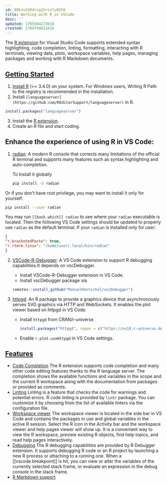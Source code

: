```yaml
---
id: 88kzv3d84rvg1hrszlv65h8
title: Working with R in VSCode
desc: ''
updated: 1705564273618
created: 1704749811616
---
```


The [R extension](https://marketplace.visualstudio.com/items?itemName=REditorSupport.r)
for Visual Studio Code supports extended syntax highlighting, code completion, linting,
formatting, interacting with R terminals, viewing data, plots, workspace variables, help
pages, managing packages and working with R Markdown documents.

## [Getting Started](https://github.com/REditorSupport/vscode-R#getting-started)

1. [Install R](https://cloud.r-project.org/) (>= 3.4.0) on your system. For Windows users,
   Writing R Path to the registry is recommended in the installation.
2. Install `[languageserver](https://github.com/REditorSupport/languageserver)` in R.

```R
install.packages("languageserver")
```

3. Install the [R extension](https://marketplace.visualstudio.com/items?itemName=REditorSupport.r).
4. Create an R file and start coding.

## Enhance the experience of using R in VS Code:

1. [radian](https://github.com/randy3k/radian): A modern R console that corrects many
   limitations of the official R terminal and supports many features such as syntax
   highlighting and auto-completion.

   To Install it globally

   ```bash
   pip install -U radian
   ```

  Or if you don't have root privilege, you may want to install it only for yourself:

   ```bash
   pip install --user radian
   ```

   You may run `[[bash.which]] radian` to see where your `radian` executable is located.
   Then the following VS Code settings should be updated to properly use `radian` as the
   default terminal. If your `radian` is installed only for user:

   ```json
   {
   "r.bracketedPaste": true,
   "r.rterm.linux": "/home/user/.local/bin/radian"
   }
   ```

2. [VSCode-R-Debugger](https://github.com/ManuelHentschel/VSCode-R-Debugger): A VS Code extension
   to support R debugging capabilities.It depends on vscDebugger.

   - Install VSCode-R-Debugger extension in VS Code.
   - Install vscDebugger package via

   ```R
   remotes::install_github("ManuelHentschel/vscDebugger")
   ```

3. [httpgd](https://github.com/nx10/httpgd): An R package to provide a graphics device that
   asynchronously serves SVG graphics via HTTP and WebSockets. It enables the plot viewer
   based on httpgd in VS Code.

   - Install `httpgd` from CRAN/r-universe

     ```R
     install.packages("httpgd", repos = c("https://nx10.r-universe.dev", "https://cran.r-project.org"))
     ```

   - Enable `r.plot.useHttpgd` in VS Code settings.

## [Features](https://github.com/REditorSupport/vscode-R?tab=readme-ov-file#features)

- [Code Completion](https://code.visualstudio.com/docs/languages/r#_code-completion-intellisense)
  The R extension supports code completion and many other code editing features thanks to the R
  language server. The completion shows the available functions and variables in the scope and
  the current R workspace along with the documentation from packages or provided as comments.
- [Linting](https://code.visualstudio.com/docs/languages/r#_linting)
  Linting is a feature that checks the code for warnings and potential errors. R code linting
  is provided by `lintr` package. You can customize it by choosing from the list of available
  linters via the configuration file.
- [Workspace viewer](https://code.visualstudio.com/docs/languages/r#_workspace-viewer)
  The workspace viewer is located in the side bar in VS Code and contains the packages in use and
  global variables in the active R session. Select the R icon in the Activity bar and the workspace
  viewer and help pages viewer will show up. It is a convenient way to view the R workspace, preview
  existing R objects, find help topics, and read help pages interactively.
- [Debugging](https://code.visualstudio.com/docs/languages/r#_debugging)
  The R debugging capabilities are provided by R Debugger extension. It supports debugging R
  code or an R project by launching a new R process or attaching to a running one. When a
  [[vscode.breakpoint]] is hit, you can view or alter the variables of the currently selected
  stack frame, or evaluate an expression in the debug console in the stack frame.
- [R Markdown support](https://github.com/REditorSupport/vscode-R/wiki/R-Markdown)
